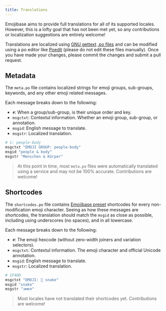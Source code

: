 ```yaml
---
title: Translations
---
```


Emojibase aims to provide full translations for all of its supported locales. However, this is a
lofty goal that has not been met yet, so any contributions or localization suggestions are entirely
welcome!

Translations are localized using
[GNU gettext](https://www.gnu.org/software/gettext/manual/html_node/PO-Files.html)
[.po files](https://github.com/milesj/emojibase/tree/master/po) and can be modified using a po
editor like [Poedit](https://poedit.net/) (please do not edit these files manually). Once you have
made your changes, please commit the changes and submit a pull request.

## Metadata

The `meta.po` file contains localized strings for emoji groups, sub-groups, keywords, and any other
emoji related messages.

Each message breaks down to the following:

- `#`: When a group/sub-group, is their unique order and key.
- `msgctxt`: Contextul information. Whether an emoji group, sub-group, or annotation.
- `msgid`: English message to translate.
- `msgstr`: Localized translation.

```python
# 1: people-body
msgctxt "EMOJI GROUP: people-body"
msgid "people & body"
msgstr "Menschen & Körper"
```

> At this point in time, most `meta.po` files were automatically translated using a service and may
> not be 100% accurate. Contributions are welcome!

## Shortcodes

The `shortcodes.po` file contains [Emojibase preset](./shortcodes.md#emojibase) shortcodes for every
non-modification emoji character. Seeing as how these messages are shortcodes, the translation
should match the `msgid` as close as possible, including using underscores (no spaces), and in all
lowercase.

Each message breaks down to the following:

- `#`: The emoji hexcode (without zero-width joiners and variation selectors).
- `msgctxt`: Contextul information. The emoji character and official Unicode annotation.
- `msgid`: English message to translate.
- `msgstr`: Localized translation.

```python
# 1F40D
msgctxt "EMOJI: 🐍 snake"
msgid "snake"
msgstr "змея"
```

> Most locales have not translated their shortcodes yet. Contributions are welcome!

